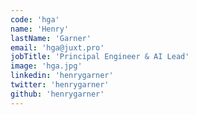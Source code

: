 ```yaml
---
code: 'hga'
name: 'Henry'
lastName: 'Garner'
email: 'hga@juxt.pro'
jobTitle: 'Principal Engineer & AI Lead'
image: 'hga.jpg'
linkedin: 'henrygarner'
twitter: 'henrygarner'
github: 'henrygarner'
---
```

